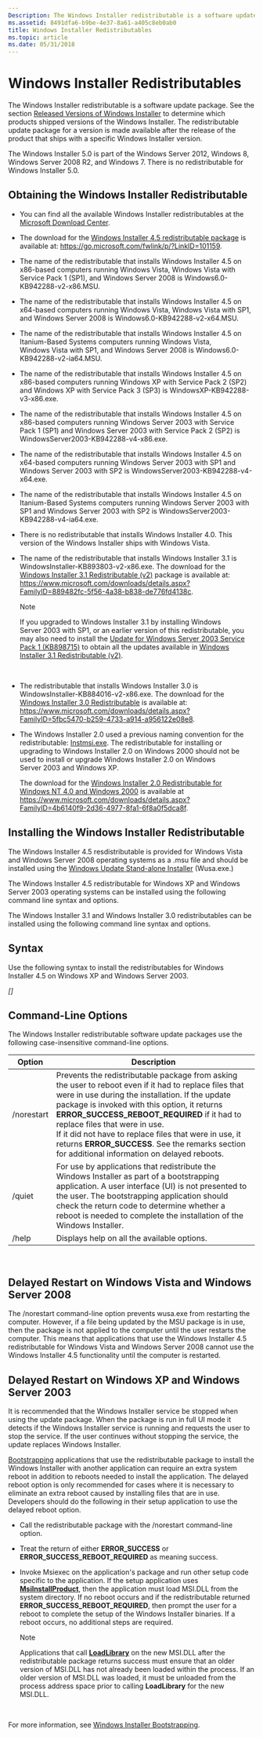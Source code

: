 ```yaml
---
Description: The Windows Installer redistributable is a software update package.
ms.assetid: 8491dfa6-b9be-4e37-8a61-a405c8eb0ab0
title: Windows Installer Redistributables
ms.topic: article
ms.date: 05/31/2018
---
```


# Windows Installer Redistributables

The Windows Installer redistributable is a software update package. See the section [Released Versions of Windows Installer](released-versions-of-windows-installer.md) to determine which products shipped versions of the Windows Installer. The redistributable update package for a version is made available after the release of the product that ships with a specific Windows Installer version.

The Windows Installer 5.0 is part of the Windows Server 2012, Windows 8, Windows Server 2008 R2, and Windows 7. There is no redistributable for Windows Installer 5.0.

## Obtaining the Windows Installer Redistributable

-   You can find all the available Windows Installer redistributables at the [Microsoft Download Center](https://go.microsoft.com/fwlink/p/?LinkID=83468).
-   The download for the [Windows Installer 4.5 redistributable package](https://go.microsoft.com/fwlink/p/?LinkID=101159) is available at: https://go.microsoft.com/fwlink/p/?LinkID=101159.
-   The name of the redistributable that installs Windows Installer 4.5 on x86-based computers running Windows Vista, Windows Vista with Service Pack 1 (SP1), and Windows Server 2008 is Windows6.0-KB942288-v2-x86.MSU.
-   The name of the redistributable that installs Windows Installer 4.5 on x64-based computers running Windows Vista, Windows Vista with SP1, and Windows Server 2008 is Windows6.0-KB942288-v2-x64.MSU.
-   The name of the redistributable that installs Windows Installer 4.5 on Itanium-Based Systems computers running Windows Vista, Windows Vista with SP1, and Windows Server 2008 is Windows6.0-KB942288-v2-ia64.MSU.
-   The name of the redistributable that installs Windows Installer 4.5 on x86-based computers running Windows XP with Service Pack 2 (SP2) and Windows XP with Service Pack 3 (SP3) is WindowsXP-KB942288-v3-x86.exe.
-   The name of the redistributable that installs Windows Installer 4.5 on x86-based computers running Windows Server 2003 with Service Pack 1 (SP1) and Windows Server 2003 with Service Pack 2 (SP2) is WindowsServer2003-KB942288-v4-x86.exe.
-   The name of the redistributable that installs Windows Installer 4.5 on x64-based computers running Windows Server 2003 with SP1 and Windows Server 2003 with SP2 is WindowsServer2003-KB942288-v4-x64.exe.
-   The name of the redistributable that installs Windows Installer 4.5 on Itanium-Based Systems computers running Windows Server 2003 with SP1 and Windows Server 2003 with SP2 is WindowsServer2003-KB942288-v4-ia64.exe.
-   There is no redistributable that installs Windows Installer 4.0. This version of the Windows Installer ships with Windows Vista.
-   The name of the redistributable that installs Windows Installer 3.1 is WindowsInstaller-KB893803-v2-x86.exe. The download for the [Windows Installer 3.1 Redistributable (v2)](https://go.microsoft.com/fwlink/p/?LinkID=84088) package is available at: https://www.microsoft.com/downloads/details.aspx?FamilyID=889482fc-5f56-4a38-b838-de776fd4138c.
    > [!Note]  
    > If you upgraded to Windows Installer 3.1 by installing Windows Server 2003 with SP1, or an earlier version of this redistributable, you may also need to install the [Update for Windows Server 2003 Service Pack 1 (KB898715)](https://go.microsoft.com/fwlink/p/?LinkID=84089) to obtain all the updates available in [Windows Installer 3.1 Redistributable (v2)](https://go.microsoft.com/fwlink/p/?LinkID=84088).

     

-   The redistributable that installs Windows Installer 3.0 is WindowsInstaller-KB884016-v2-x86.exe. The download for the [Windows Installer 3.0 Redistributable](https://go.microsoft.com/fwlink/p/?LinkID=84087) is available at: https://www.microsoft.com/downloads/details.aspx?FamilyID=5fbc5470-b259-4733-a914-a956122e08e8.
-   The Windows Installer 2.0 used a previous naming convention for the redistributable: [Instmsi.exe](instmsi-exe.md). The redistributable for installing or upgrading to Windows Installer 2.0 on Windows 2000 should not be used to install or upgrade Windows Installer 2.0 on Windows Server 2003 and Windows XP.

    The download for the [Windows Installer 2.0 Redistributable for Windows NT 4.0 and Windows 2000](https://go.microsoft.com/fwlink/p/?LinkID=84086) is available at https://www.microsoft.com/downloads/details.aspx?FamilyID=4b6140f9-2d36-4977-8fa1-6f8a0f5dca8f.

## Installing the Windows Installer Redistributable

The Windows Installer 4.5 resdistributable is provided for Windows Vista and Windows Server 2008 operating systems as a .msu file and should be installed using the [Windows Update Stand-alone Installer](https://go.microsoft.com/fwlink/p/?LinkID=120148) (Wusa.exe.)

The Windows Installer 4.5 redistributable for Windows XP and Windows Server 2003 operating systems can be installed using the following command line syntax and options.

The Windows Installer 3.1 and Windows Installer 3.0 redistributables can be installed using the following command line syntax and options.

## Syntax

Use the following syntax to install the redistributables for Windows Installer 4.5 on Windows XP and Windows Server 2003.

*<Name of the Redistributable>\[<options>\]*

## Command-Line Options

The Windows Installer redistributable software update packages use the following case-insensitive command-line options.



| Option     | Description                                                                                                                                                                                                                                                                                                                                                                                                                                                                     |
|------------|---------------------------------------------------------------------------------------------------------------------------------------------------------------------------------------------------------------------------------------------------------------------------------------------------------------------------------------------------------------------------------------------------------------------------------------------------------------------------------|
| /norestart | Prevents the redistributable package from asking the user to reboot even if it had to replace files that were in use during the installation. If the update package is invoked with this option, it returns **ERROR\_SUCCESS\_REBOOT\_REQUIRED** if it had to replace files that were in use.<br/> If it did not have to replace files that were in use, it returns **ERROR\_SUCCESS**. See the remarks section for additional information on delayed reboots.<br/> |
| /quiet     | For use by applications that redistribute the Windows Installer as part of a bootstrapping application. A user interface (UI) is not presented to the user. The bootstrapping application should check the return code to determine whether a reboot is needed to complete the installation of the Windows Installer.<br/>                                                                                                                                                |
| /help      | Displays help on all the available options.                                                                                                                                                                                                                                                                                                                                                                                                                                     |



 

## Delayed Restart on Windows Vista and Windows Server 2008

The /norestart command-line option prevents wusa.exe from restarting the computer. However, if a file being updated by the MSU package is in use, then the package is not applied to the computer until the user restarts the computer. This means that applications that use the Windows Installer 4.5 redistributable for Windows Vista and Windows Server 2008 cannot use the Windows Installer 4.5 functionality until the computer is restarted.

## Delayed Restart on Windows XP and Windows Server 2003

It is recommended that the Windows Installer service be stopped when using the update package. When the package is run in full UI mode it detects if the Windows Installer service is running and requests the user to stop the service. If the user continues without stopping the service, the update replaces Windows Installer.

[Bootstrapping](bootstrapping.md) applications that use the redistributable package to install the Windows Installer with another application can require an extra system reboot in addition to reboots needed to install the application. The delayed reboot option is only recommended for cases where it is necessary to eliminate an extra reboot caused by installing files that are in use. Developers should do the following in their setup application to use the delayed reboot option.

-   Call the redistributable package with the /norestart command-line option.
-   Treat the return of either **ERROR\_SUCCESS** or **ERROR\_SUCCESS\_REBOOT\_REQUIRED** as meaning success.
-   Invoke Msiexec on the application's package and run other setup code specific to the application. If the setup application uses [**MsiInstallProduct**](/windows/desktop/api/Msi/nf-msi-msiinstallproducta), then the application must load MSI.DLL from the system directory. If no reboot occurs and if the redistributable returned **ERROR\_SUCCESS\_REBOOT\_REQUIRED**, then prompt the user for a reboot to complete the setup of the Windows Installer binaries. If a reboot occurs, no additional steps are required.
    > [!Note]  
    > Applications that call [**LoadLibrary**](https://msdn.microsoft.com/en-us/library/ms684175(v=VS.85).aspx) on the new MSI.DLL after the redistributable package returns success must ensure that an older version of MSI.DLL has not already been loaded within the process. If an older version of MSI.DLL was loaded, it must be unloaded from the process address space prior to calling **LoadLibrary** for the new MSI.DLL.

     

For more information, see [Windows Installer Bootstrapping](windows-installer-bootstrapping.md).

 

 




